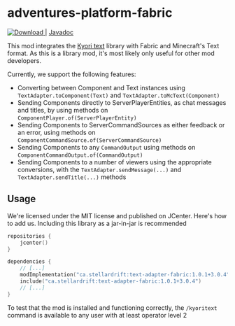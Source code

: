 # adventures-platform-fabric

 [ ![Download](https://api.bintray.com/packages/zml/stellardrift-repo/text-adapter-fabric/images/download.svg) ](https://bintray.com/zml/stellardrift-repo/text-adapter-fabric/_latestVersion) | [Javadoc](https://jitpack.io/ca/stellardrift/text-adapter-fabric/master-SNAPSHOT/javadoc/)

This mod integrates the [Kyori text](https://github.com/KyoriPowered/text) library with Fabric and Minecraft's Text format. As this is a library mod, it's most likely only useful for other mod developers.

Currently, we support the following features:

- Converting between Component and Text instances using `TextAdapter.toComponent(Text)` and `TextAdapter.toMcText(Component)`
- Sending Components directly to ServerPlayerEntities, as chat messages and titles, by using methods on `ComponentPlayer.of(ServerPlayerEntity)`
- Sending Components to ServerCommandSources as either feedback or an error, using methods on `ComponentCommandSource.of(ServerCommandSource)`
- Sending Components to any `CommandOutput` using methods on `ComponentCommandOutput.of(CommandOutput)`
- Sending Components to a number of viewers using the appropriate conversions, with the `TextAdapter.sendMessage(...)` and `TextAdapter.sendTitle(...)` methods

## Usage

We're licensed under the MIT license and published on JCenter. Here's how to add us. Including this library as a jar-in-jar is recommended

```kotlin
repositories {
    jcenter()
}

dependencies {
    // [...]
    modImplementation("ca.stellardrift:text-adapter-fabric:1.0.1+3.0.4")
    include("ca.stellardrift:text-adapter-fabric:1.0.1+3.0.4")
    // [...]
}
```

To test that the mod is installed and functioning correctly, the `/kyoritext` command is available to any user with at least operator level 2

